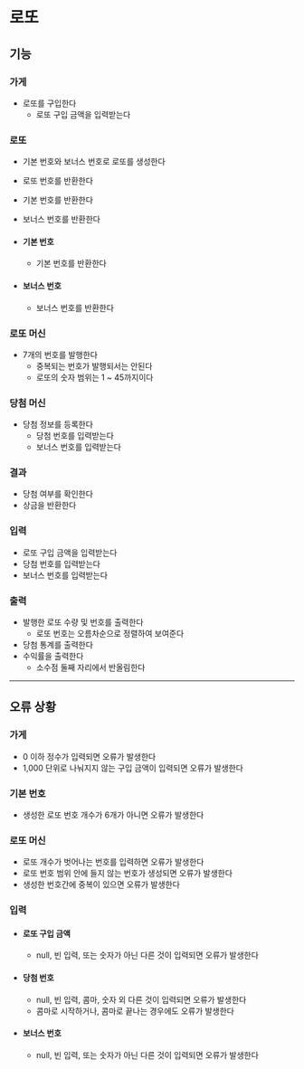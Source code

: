 # 로또

## 기능

### 가게

- 로또를 구입한다
    - 로또 구입 금액을 입력받는다

### 로또

- 기본 번호와 보너스 번호로 로또를 생성한다
- 로또 번호를 반환한다
- 기본 번호를 반환한다
- 보너스 번호를 반환한다

- #### 기본 번호
    - 기본 번호를 반환한다

- #### 보너스 번호
    - 보너스 번호를 반환한다

### 로또 머신

- 7개의 번호를 발행한다
    - 중복되는 번호가 발행되서는 안된다
    - 로또의 숫자 범위는 1 ~ 45까지이다

### 당첨 머신

- 당첨 정보를 등록한다
    - 당첨 번호를 입력받는다
    - 보너스 번호를 입력받는다

### 결과

- 당첨 여부를 확인한다
- 상금을 반환한다

### 입력

- 로또 구입 금액을 입력받는다
- 당첨 번호를 입력받는다
- 보너스 번호를 입력받는다

### 출력

- 발행한 로또 수량 및 번호를 출력한다
    - 로또 번호는 오름차순으로 정렬하여 보여준다
- 당첨 통계를 출력한다
- 수익률을 출력한다
    - 소수점 둘째 자리에서 반올림한다

---

## 오류 상황

### 가게

- 0 이하 정수가 입력되면 오류가 발생한다
- 1,000 단위로 나눠지지 않는 구입 금액이 입력되면 오류가 발생한다

### 기본 번호

- 생성한 로또 번호 개수가 6개가 아니면 오류가 발생한다

### 로또 머신

- 로또 개수가 벗어나는 번호를 입력하면 오류가 발생한다
- 로또 번호 범위 안에 들지 않는 번호가 생성되면 오류가 발생한다
- 생성한 번호간에 중복이 있으면 오류가 발생한다

### 입력

- #### 로또 구입 금액
    - null, 빈 입력, 또는 숫자가 아닌 다른 것이 입력되면 오류가 발생한다
- #### 당첨 번호
    - null, 빈 입력, 콤마, 숫자 외 다른 것이 입력되면 오류가 발생한다
    - 콤마로 시작하거나, 콤마로 끝나는 경우에도 오류가 발생한다

- #### 보너스 번호
    - null, 빈 입력, 또는 숫자가 아닌 다른 것이 입력되면 오류가 발생한다
